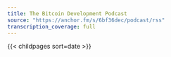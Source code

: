 ```yaml
---
title: The Bitcoin Development Podcast
source: "https://anchor.fm/s/6bf36dec/podcast/rss"
transcription_coverage: full
---
```


{{< childpages sort=date >}}
